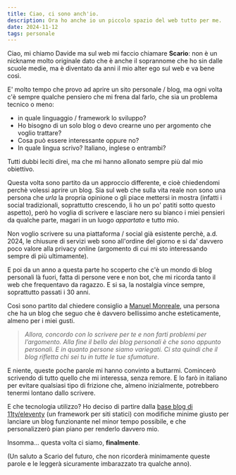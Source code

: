 ```yaml
---
title: Ciao, ci sono anch'io.
description: Ora ho anche io un piccolo spazio del web tutto per me.
date: 2024-11-12
tags: personale
---
```


Ciao, mi chiamo Davide ma sul web mi faccio chiamare **Scario**: non è un nickname molto originale dato che è anche il soprannome che ho sin dalle scuole medie, ma è diventato da anni il mio alter ego sul web e va bene così.

E' molto tempo che provo ad aprire un sito personale / blog, ma ogni volta c'è sempre qualche pensiero che mi frena dal farlo, che sia un problema tecnico o meno:

- in quale linguaggio / framework lo sviluppo?
- Ho bisogno di un solo blog o devo crearne uno per argomento che voglio trattare?
- Cosa può essere interessante oppure no?
- In quale lingua scrivo? Italiano, inglese o entrambi?

Tutti dubbi leciti direi, ma che mi hanno allonato sempre più dal mio obiettivo.

Questa volta sono partito da un approccio differente, e cioè chiedendomi perchè volessi aprire un blog.
Sia sul web che sulla vita reale non sono una persona che _urla_ la propria opinione o gli piace mettersi in mostra (infatti i social tradizionali, soprattutto crescendo, li ho un po' patiti sotto questo aspetto), però ho voglia di scrivere e lasciare nero su bianco i miei pensieri da qualche parte, magari in un luogo _appartato_ e tutto mio.

Non voglio scrivere su una piattaforma / social già esistente perchè, a.d. 2024, le chiusure di servizi web sono all'ordine del giorno e si da' davvero poco valore alla privacy online (argomento di cui mi sto interessando sempre di più ultimamente).

E poi da un anno a questa parte ho scoperto che c'è un mondo di blog personali là fuori, fatta di persone vere e non bot, che mi ricorda tanto il web che frequentavo da ragazzo. E si sa, la nostalgia vince sempre, soprattutto passati i 30 anni.

Così sono partito dal chiedere consiglio a [Manuel Monreale](https://manuelmoreale.com), una persona che ha un blog che seguo che è davvero bellissimo anche esteticamente, almeno per i miei gusti.

> _Allora, concordo con lo scrivere per te e non farti problemi per l’argomento. Alla fine il bello dei blog personali è che sono appunto personali. E in quanto persone siamo variegati. Ci sta quindi che il blog rifletta chi sei tu in tutte le tue sfumature_.

E niente, queste poche parole mi hanno convinto a buttarmi. Comincerò scrivendo di tutto quello che mi interessa, senza remore.  E lo farò in italiano per evitare qualsiasi tipo di frizione che, almeno inizialmente, potrebbero tenermi lontano dallo scrivere.

E che tecnologia utilizzo? Ho deciso di partire dalla [base blog di 11ty/eleventy](https://github.com/11ty/eleventy-base-blog) (un framework per siti statici) con modifiche minime giusto per lanciare un blog funzionante nel minor tempo possibile, e che personalizzerò pian piano per renderlo davvero mio.

Insomma... questa volta ci siamo, **finalmente**.

(Un saluto a Scario del futuro, che non ricorderà minimamente queste parole e le leggerà sicuramente imbarazzato tra qualche anno).